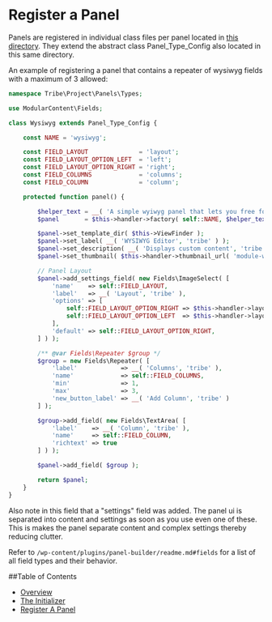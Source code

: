 # Register a Panel

Panels are registered in individual class files per panel located in [this directory](/wp-content/plugins/core/src/Panels/Types). They extend the abstract class Panel_Type_Config also located in this same directory.

An example of registering a panel that contains a repeater of wysiwyg fields with a maximum of 3 allowed:

```php
namespace Tribe\Project\Panels\Types;

use ModularContent\Fields;

class Wysiwyg extends Panel_Type_Config {

	const NAME = 'wysiwyg';

	const FIELD_LAYOUT              = 'layout';
	const FIELD_LAYOUT_OPTION_LEFT  = 'left';
	const FIELD_LAYOUT_OPTION_RIGHT = 'right';
	const FIELD_COLUMNS             = 'columns';
	const FIELD_COLUMN              = 'column';

	protected function panel() {

		$helper_text = __( 'A simple wyiwyg panel that lets you free form', 'tribe' );
		$panel       = $this->handler->factory( self::NAME, $helper_text );

		$panel->set_template_dir( $this->ViewFinder );
		$panel->set_label( __( 'WYSIWYG Editor', 'tribe' ) );
		$panel->set_description( __( 'Displays custom content', 'tribe' ) );
		$panel->set_thumbnail( $this->handler->thumbnail_url( 'module-wysiwyg.png' ) );

		// Panel Layout
		$panel->add_settings_field( new Fields\ImageSelect( [
			'name'    => self::FIELD_LAYOUT,
			'label'   => __( 'Layout', 'tribe' ),
			'options' => [
				self::FIELD_LAYOUT_OPTION_RIGHT => $this->handler->layout_icon_url( 'module-imagetext-right.png' ),
				self::FIELD_LAYOUT_OPTION_LEFT  => $this->handler->layout_icon_url( 'module-imagetext-left.png' ),
			],
			'default' => self::FIELD_LAYOUT_OPTION_RIGHT,
		] ) );

		/** @var Fields\Repeater $group */
		$group = new Fields\Repeater( [
			'label'            => __( 'Columns', 'tribe' ),
			'name'             => self::FIELD_COLUMNS,
			'min'              => 1,
			'max'              => 3,
			'new_button_label' => __( 'Add Column', 'tribe' )
		] );

		$group->add_field( new Fields\TextArea( [
			'label'    => __( 'Column', 'tribe' ),
			'name'     => self::FIELD_COLUMN,
			'richtext' => true
		] ) );

		$panel->add_field( $group );

		return $panel;
	}
}
```

Also note in this field that a "settings" field was added. The panel ui is separated into content and settings as soon as you use even one of these. This is makes the panel separate content and complex settings thereby reducing clutter. 

Refer to `/wp-content/plugins/panel-builder/readme.md#fields` for a list of all field types and their behavior.

##Table of Contents

* [Overview](/docs/panels/README.md)
* [The Initializer](/docs/panels/initializer.md)
* [Register A Panel](/docs/panels/register.md)